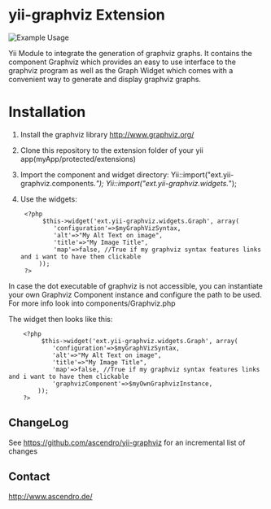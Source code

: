 yii-graphviz Extension
=====================

![Example Usage](http://i.imgur.com/IZmbXk4.png)

Yii Module to integrate the generation of graphviz graphs.
It contains the component Graphviz which provides an easy to use interface to the graphviz program
as well as the Graph Widget which comes with a convenient way to generate and display graphviz graphs.

Installation
============

1. Install the graphviz library http://www.graphviz.org/

2. Clone this repository to the extension folder of your yii app(myApp/protected/extensions)

3. Import the component and widget directory:  Yii::import("ext.yii-graphviz.components.*"); Yii::import("ext.yii-graphviz.widgets.*");

4. Use the widgets:

        <?php 
             $this->widget('ext.yii-graphviz.widgets.Graph', array(
                'configuration'=>$myGraphVizSyntax,
                'alt'=>"My Alt Text on image",
                'title'=>"My Image Title",
                'map'=>false, //True if my graphviz syntax features links and i want to have them clickable
            ));
        ?>

In case the dot executable of graphviz is not accessible, you can instantiate your own Graphviz Component instance
and configure the path to be used. For more info look into components/Graphviz.php

The widget then looks like this:

        <?php
             $this->widget('ext.yii-graphviz.widgets.Graph', array(
                'configuration'=>$myGraphVizSyntax,
                'alt'=>"My Alt Text on image",
                'title'=>"My Image Title",
                'map'=>false, //True if my graphviz syntax features links and i want to have them clickable
                'graphvizComponent'=>$myOwnGraphvizInstance,
            ));
        ?>

ChangeLog
---------

See https://github.com/ascendro/yii-graphviz for an incremental list of changes

Contact
-------

http://www.ascendro.de/